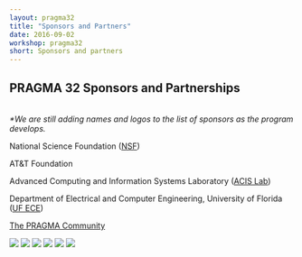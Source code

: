 ```yaml
---
layout: pragma32
title: "Sponsors and Partners"
date: 2016-09-02
workshop: pragma32
short: Sponsors and partners
---
```


## PRAGMA 32 Sponsors and Partnerships
<br />
<i>*We are still adding names and logos to the list of sponsors as the program develops.</i> <br />

National Science Foundation (<a href="https://www.nsf.gov/" target="_blank">NSF</a>) <br />

AT&T Foundation <br />

Advanced Computing and Information Systems Laboratory (<a href="https://www.acis.ufl.edu" target="_blank">ACIS Lab</a>) <br />

Department of Electrical and Computer Engineering, University of Florida (<a href="https://www.ece.ufl.edu" target="_blank">UF ECE</a>) <br />


<a href="http://www.pragma-grid.net/people/">The PRAGMA Community</a> <br/>

<div id="sponsors">
    <img src="http://www.globalcentra.org/img/acis_signature_blue02.jpg" />
    <img src="http://www.globalcentra.org/img/A_T_T.png" />
    <img src="http://www.globalcentra.org/img/ece.jpg" />
    <img src="http://www.globalcentra.org/img/2_logo-nict-en.png" />
    <img src="http://www.globalcentra.org/img/nsf1_for_web.jpg" />
    <img src="http://www.globalcentra.org/img/UF.png" />
</div>
